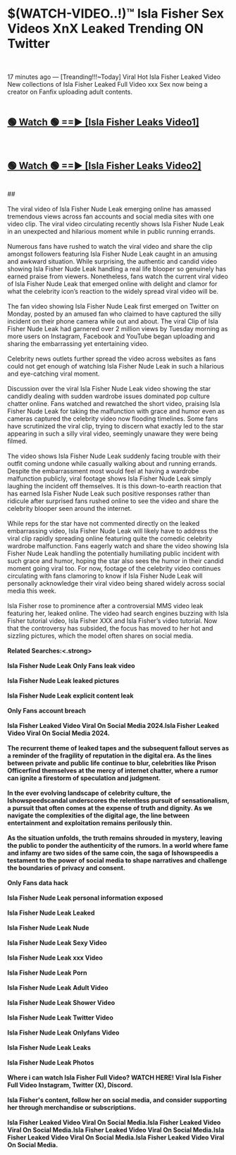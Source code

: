 # $(WATCH-VIDEO..!)™ Isla Fisher Sex Videos XnX Leaked Trending ON Twitter<br>
<br>

17 minutes ago — [Treanding!!!~Today] Viral Hot Isla Fisher Leaked Video New collections of Isla Fisher Leaked Full Video xxx Sex now being a creator on Fanfix uploading adult contents.
<br>
 <br>

##  <a href="https://best2vid.blogspot.com?title=Isla_Fisher">🟢 Watch 🟢 ==► [Isla Fisher Leaks Video1]</a><br>
  <br>

##  <a href="https://best2vid.blogspot.com?title=Isla_Fisher">🟢 Watch 🟢 ==► [Isla Fisher Leaks Video2]</a><br>
  <br>
  ##
  <br>
  <br>
The viral video of Isla Fisher Nude Leak emerging online has amassed tremendous views across fan accounts and social media sites with one video clip. The viral video circulating recently shows Isla Fisher Nude Leak in an unexpected and hilarious moment while in public running errands.
<br><br>
Numerous fans have rushed to watch the viral video and share the clip amongst followers featuring Isla Fisher Nude Leak caught in an amusing and awkward situation. While surprising, the authentic and candid video showing Isla Fisher Nude Leak handling a real life blooper so genuinely has earned praise from viewers. Nonetheless, fans watch the current viral video of Isla Fisher Nude Leak that emerged online with delight and clamor for what the celebrity icon’s reaction to the widely spread viral video will be.
<br><br>
The fan video showing Isla Fisher Nude Leak first emerged on Twitter on Monday, posted by an amused fan who claimed to have captured the silly incident on their phone camera while out and about. The viral Clip of Isla Fisher Nude Leak had garnered over 2 million views by Tuesday morning as more users on Instagram, Facebook and YouTube began uploading and sharing the embarrassing yet entertaining video.
<br><br>
Celebrity news outlets further spread the video across websites as fans could not get enough of watching Isla Fisher Nude Leak in such a hilarious and eye-catching viral moment.
<br><br>
Discussion over the viral Isla Fisher Nude Leak video showing the star candidly dealing with sudden wardrobe issues dominated pop culture chatter online. Fans watched and rewatched the short video, praising Isla Fisher Nude Leak for taking the malfunction with grace and humor even as cameras captured the celebrity video now flooding timelines. Some fans have scrutinized the viral clip, trying to discern what exactly led to the star appearing in such a silly viral video, seemingly unaware they were being filmed.
<br><br>
The video shows Isla Fisher Nude Leak suddenly facing trouble with their outfit coming undone while casually walking about and running errands. Despite the embarrassment most would feel at having a wardrobe malfunction publicly, viral footage shows Isla Fisher Nude Leak simply laughing the incident off themselves. It is this down-to-earth reaction that has earned Isla Fisher Nude Leak such positive responses rather than ridicule after surprised fans rushed online to see the video and share the celebrity blooper seen around the internet.
<br><br>
While reps for the star have not commented directly on the leaked embarrassing video, Isla Fisher Nude Leak will likely have to address the viral clip rapidly spreading online featuring quite the comedic celebrity wardrobe malfunction. Fans eagerly watch and share the video showing Isla Fisher Nude Leak handling the potentially humiliating public incident with such grace and humor, hoping the star also sees the humor in their candid moment going viral too. For now, footage of the celebrity video continues circulating with fans clamoring to know if Isla Fisher Nude Leak will personally acknowledge their viral video being shared widely across social media this week.
<br><br>
Isla Fisher rose to prominence after a controversial MMS video leak featuring her, leaked online. The video had search engines buzzing with Isla Fisher tutorial video, Isla Fisher XXX and Isla Fisher’s video tutorial. Now that the controversy has subsided, the focus has moved to her hot and sizzling pictures, which the model often shares on social media.
<br><br>
<strong>Related Searches:<.strong>
<br><br>
Isla Fisher Nude Leak Only Fans leak video
<br><br>
Isla Fisher Nude Leak leaked pictures
<br><br>
Isla Fisher Nude Leak explicit content leak
<br><br>
Only Fans account breach
<br><br>
Isla Fisher Leaked Video Viral On Social Media 2024.Isla Fisher Leaked Video Viral On Social Media 2024.
<br><br>
The recurrent theme of leaked tapes and the subsequent fallout serves as a reminder of the fragility of reputation in the digital era. As the lines between private and public life continue to blur, celebrities like Prison Officerfind themselves at the mercy of internet chatter, where a rumor can ignite a firestorm of speculation and judgment.
<br><br>
In the ever evolving landscape of celebrity culture, the Ishowspeedscandal underscores the relentless pursuit of sensationalism, a pursuit that often comes at the expense of truth and dignity. As we navigate the complexities of the digital age, the line between entertainment and exploitation remains perilously thin.
<br><br>
As the situation unfolds, the truth remains shrouded in mystery, leaving the public to ponder the authenticity of the rumors. In a world where fame and infamy are two sides of the same coin, the saga of Ishowspeedis a testament to the power of social media to shape narratives and challenge the boundaries of privacy and consent.
<br><br>
Only Fans data hack
<br><br>
Isla Fisher Nude Leak personal information exposed
<br><br>
Isla Fisher Nude Leak Leaked
<br><br>
Isla Fisher Nude Leak Nude
<br><br>
Isla Fisher Nude Leak Sexy Video
<br><br>
Isla Fisher Nude Leak xxx Video
<br><br>
Isla Fisher Nude Leak Porn
<br><br>
Isla Fisher Nude Leak Adult Video
<br><br>
Isla Fisher Nude Leak Shower Video
<br><br>
Isla Fisher Nude Leak Twitter Video
<br><br>
Isla Fisher Nude Leak Onlyfans Video
<br><br>
Isla Fisher Nude Leak Leaks
<br><br>
Isla Fisher Nude Leak Photos
<br><br>
Where i can watch Isla Fisher Full Video? WATCH HERE! Viral Isla Fisher Full Video Instagram, Twitter (X), Discord.
<br><br>
Isla Fisher's content, follow her on social media, and consider supporting her through merchandise or subscriptions.
<br><br>
Isla Fisher Leaked Video Viral On Social Media.Isla Fisher Leaked Video Viral On Social Media.Isla Fisher Leaked Video Viral On Social Media.Isla Fisher Leaked Video Viral On Social Media.Isla Fisher Leaked Video Viral On Social Media.